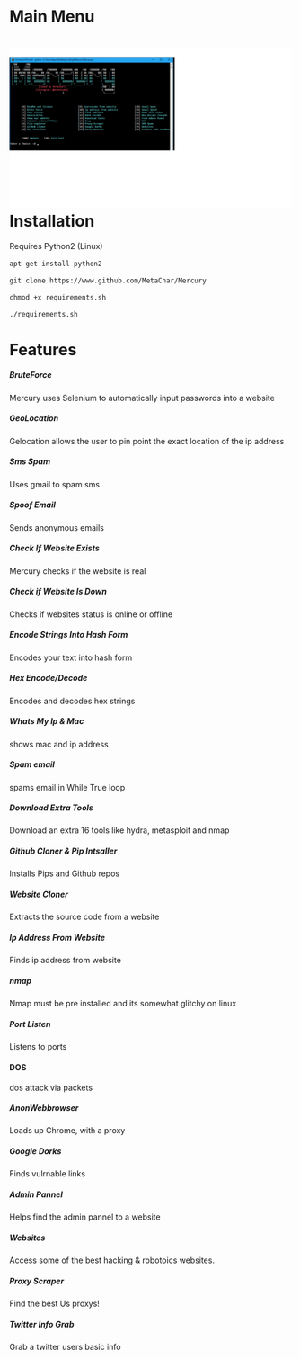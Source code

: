 
Main Menu
======
![Screenshot](preview.png)
Installation
=====
Requires Python2 (Linux)
```
apt-get install python2
```


```
git clone https://www.github.com/MetaChar/Mercury
```




```
chmod +x requirements.sh
```



```
./requirements.sh
```


Features
======

##### BruteForce
Mercury uses Selenium to automatically
input passwords into a website



##### GeoLocation
Gelocation allows the user to pin point the
exact location of the ip address



##### Sms Spam
Uses gmail to spam sms



##### Spoof Email
Sends anonymous emails



##### Check If Website Exists
Mercury checks if the website is real



##### Check if Website Is Down
Checks if websites status is online or offline




##### Encode Strings Into Hash Form
Encodes your text into hash form




##### Hex Encode/Decode
Encodes and decodes hex strings




##### Whats My Ip & Mac
shows mac and ip address





##### Spam email
spams email in While True loop




##### Download Extra Tools
Download an extra 16 tools like hydra, metasploit and nmap




#####  Github Cloner & Pip Intsaller
Installs Pips and Github repos





##### Website Cloner
Extracts the source code from a website





##### Ip Address From Website
Finds ip address from website




##### nmap
Nmap must be pre installed
and its somewhat glitchy on linux




##### Port Listen
Listens to ports

#### DOS
dos attack via packets


##### AnonWebbrowser
Loads up Chrome, with a proxy




##### Google Dorks
Finds vulrnable links




##### Admin Pannel
Helps find the admin pannel to a website



##### Websites
Access some of the best hacking & robotoics websites.



##### Proxy Scraper
Find the best Us proxys!



##### Twitter Info Grab

Grab a twitter users basic info
